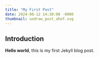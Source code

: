 ```yaml
---
title: "My First Post"
date: 2024-08-12 14:30:00 -0000
thumbnail: undraw_post_ahef.svg
---
```


## Introduction

**Hello world**, this is my first Jekyll blog post.
<!--more-->
